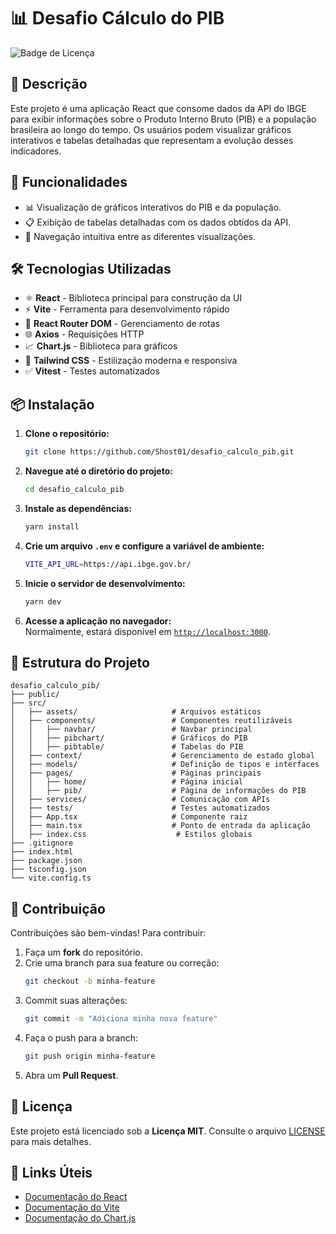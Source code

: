 # 📊 Desafio Cálculo do PIB  

![Badge de Licença](https://img.shields.io/badge/licença-MIT-blue.svg)  

## 📖 Descrição  

Este projeto é uma aplicação React que consome dados da API do IBGE para exibir informações sobre o Produto Interno Bruto (PIB) e a população brasileira ao longo do tempo. Os usuários podem visualizar gráficos interativos e tabelas detalhadas que representam a evolução desses indicadores.  

## 🚀 Funcionalidades  

- 📊 Visualização de gráficos interativos do PIB e da população.  
- 📋 Exibição de tabelas detalhadas com os dados obtidos da API.  
- 🔄 Navegação intuitiva entre as diferentes visualizações.  

## 🛠 Tecnologias Utilizadas  

- ⚛️ **React** - Biblioteca principal para construção da UI  
- ⚡ **Vite** - Ferramenta para desenvolvimento rápido  
- 🔀 **React Router DOM** - Gerenciamento de rotas  
- 🌐 **Axios** - Requisições HTTP  
- 📈 **Chart.js** - Biblioteca para gráficos  
- 🎨 **Tailwind CSS** - Estilização moderna e responsiva  
- ✅ **Vitest** - Testes automatizados  

## 📦 Instalação  

1. **Clone o repositório:**  
   ```bash
   git clone https://github.com/Shost01/desafio_calculo_pib.git
   ```
2. **Navegue até o diretório do projeto:**  
   ```bash
   cd desafio_calculo_pib
   ```
3. **Instale as dependências:**  
   ```bash
   yarn install
   ```
4. **Crie um arquivo `.env` e configure a variável de ambiente:**  
   ```bash
   VITE_API_URL=https://api.ibge.gov.br/
   ```
5. **Inicie o servidor de desenvolvimento:**  
   ```bash
   yarn dev
   ```
6. **Acesse a aplicação no navegador:**  
   Normalmente, estará disponível em [`http://localhost:3000`](http://localhost:3000).  

## 📂 Estrutura do Projeto  

```
desafio_calculo_pib/
├── public/
├── src/
│   ├── assets/                     # Arquivos estáticos  
│   ├── components/                 # Componentes reutilizáveis  
│   │   ├── navbar/                 # Navbar principal  
│   │   ├── pibchart/               # Gráficos do PIB  
│   │   ├── pibtable/               # Tabelas do PIB  
│   ├── context/                    # Gerenciamento de estado global  
│   ├── models/                     # Definição de tipos e interfaces  
│   ├── pages/                      # Páginas principais  
│   │   ├── home/                   # Página inicial  
│   │   ├── pib/                    # Página de informações do PIB  
│   ├── services/                   # Comunicação com APIs  
│   ├── tests/                      # Testes automatizados  
│   ├── App.tsx                     # Componente raiz  
│   ├── main.tsx                    # Ponto de entrada da aplicação  
│   ├── index.css                    # Estilos globais  
├── .gitignore  
├── index.html  
├── package.json  
├── tsconfig.json  
└── vite.config.ts  
```

## 🤝 Contribuição  

Contribuições são bem-vindas! Para contribuir:  

1. Faça um **fork** do repositório.  
2. Crie uma branch para sua feature ou correção:  
   ```bash
   git checkout -b minha-feature
   ```
3. Commit suas alterações:  
   ```bash
   git commit -m "Adiciona minha nova feature"
   ```
4. Faça o push para a branch:  
   ```bash
   git push origin minha-feature
   ```
5. Abra um **Pull Request**.  

## 📜 Licença  

Este projeto está licenciado sob a **Licença MIT**. Consulte o arquivo [LICENSE](LICENSE) para mais detalhes.  

## 🔗 Links Úteis  

- [Documentação do React](https://react.dev/)  
- [Documentação do Vite](https://vitejs.dev/)  
- [Documentação do Chart.js](https://www.chartjs.org/docs/latest/)  

